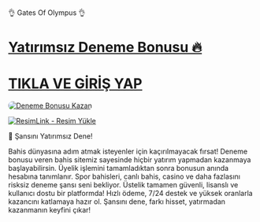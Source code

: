 👌 Gates Of Olympus 👌

# <a href="https://t.me/+0JOgru5ccMkzODNk">Yatırımsız Deneme Bonusu 🔥</a>
# <a href="https://t.me/+0JOgru5ccMkzODNk">TIKLA VE GİRİŞ YAP</a>

<a href="https://t.me/+0JOgru5ccMkzODNk" title="GrandPasha Bonus Fırsatları">
    <img src="https://i.ibb.co/5K7Ks6w/zzzz3.gif" alt="Deneme Bonusu Kazan" style="max-width:100%; height:auto; border-radius:8px;">
</a>

<a href="https://t.me/+0JOgru5ccMkzODNk" title="ResimLink - Resim Yükle"><img src="https://resimlink.com/zxbsQp" title="ResimLink - Resim Yükle" alt="ResimLink - Resim Yükle"></a>


 🎰 Şansını Yatırımsız Dene!

Bahis dünyasına adım atmak isteyenler için kaçırılmayacak fırsat!
Deneme bonusu veren bahis sitemiz sayesinde hiçbir yatırım yapmadan kazanmaya başlayabilirsin.
Üyelik işlemini tamamladıktan sonra bonusun anında hesabına tanımlanır. Spor bahisleri, canlı bahis, casino ve daha fazlasını risksiz deneme şansı seni bekliyor.
Üstelik tamamen güvenli, lisanslı ve kullanıcı dostu bir platformda! Hızlı ödeme, 7/24 destek ve yüksek oranlarla kazancını katlamaya hazır ol.
Şansını dene, farkı hisset, yatırmadan kazanmanın keyfini çıkar!
